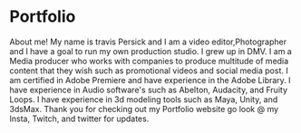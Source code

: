 # Portfolio
About me!
My name is travis Persick and I am a video editor,Photographer and I have a goal to run my own production studio. 
I grew up in DMV. I am a Media producer who works with companies to produce multitude of media content that they wish such as promotional videos and social media post. I am certified in Adobe Premiere and have experience in the Adobe Library. I have experience in Audio software's such as Abelton, Audacity, and Fruity Loops. I have experience in 3d modeling tools such as Maya, Unity, and 3dsMax. Thank you for checking out my Portfolio website go look @ my Insta, Twitch, and twitter for updates. 
